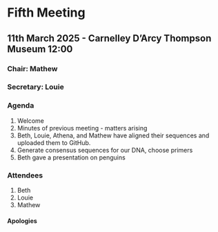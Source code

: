 # Fifth Meeting
## 11th March 2025 - Carnelley D’Arcy Thompson Museum 12:00
### Chair: Mathew
### Secretary: Louie

### Agenda

1. Welcome
2. Minutes of previous meeting - matters arising
3. Beth, Louie, Athena, and Mathew have aligned their sequences and uploaded them to GitHub. 
4. Generate consensus sequences for our DNA, choose primers
5. Beth gave a presentation on penguins 

### Attendees
1. Beth
2. Louie
3. Mathew
#### Apologies

